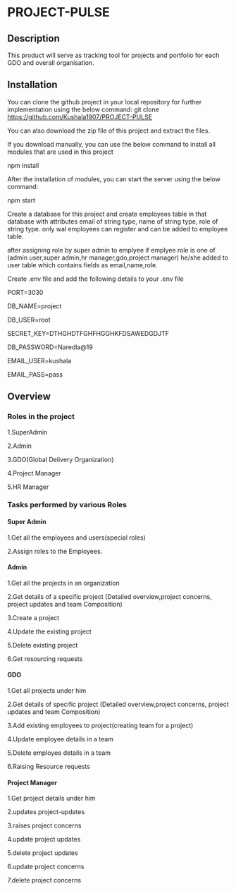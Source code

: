 # PROJECT-PULSE
## Description
This product will serve as tracking tool for projects and portfolio for each GDO and overall organisation. 


## Installation

You can clone the github project in your local repository for further implementation using the below command:
git clone https://github.com/Kushala1907/PROJECT-PULSE

You can also download the zip file of this project and extract the files.

If you download manually, you can use the below command to install all modules that are used in this project

  npm install

After the installation of modules, you can start the server using the below command:

  npm start
  
Create a database for this project and create employees table in that database with attributes email of string type, name of string type, role of string type.
only wal employees can register and can be added to employee table.

after assigning role by super admin to emplyee if emplyee role is one of (admin user,super admin,hr manager,gdo,project manager) he/she added to user table which contains fields as email,name,role.

Create .env file and add the following details to your .env file

PORT=3030

DB_NAME=project

DB_USER=root

SECRET_KEY=DTHGHDTFGHFHGGHKFDSAWEDGDJTF

DB_PASSWORD=Naredla@19

EMAIL_USER=kushala

EMAIL_PASS=pass

## Overview
### Roles in the project

1.SuperAdmin

2.Admin

3.GDO(Global Delivery Organization)

4.Project Manager

5.HR Manager


### Tasks performed by various Roles

#### Super Admin

 1.Get all the employees and users(special roles)
 
 2.Assign roles to the Employees.
 
#### Admin

 1.Get all the projects in an organization
 
 2.Get details of a specific project (Detailed overview,project concerns, project updates and team Composition)
 
 3.Create a project
 
 4.Update the existing project
 
 5.Delete existing project
 
 6.Get resourcing requests
 
#### GDO

 1.Get all projects under him
 
 2.Get details of specific project (Detailed overview,project concerns, project updates and team Composition)
 
 3.Add existing employees to project(creating team for a project)
 
 4.Update employee details in a team
 
 5.Delete employee details in a team
 
 6.Raising Resource requests
 
#### Project Manager

 1.Get project details under him
 
 2.updates project-updates 
 
 3.raises project concerns
 
 4.update project updates
 
 5.delete project updates
 
 6.update project concerns
 
 7.delete project concerns 
